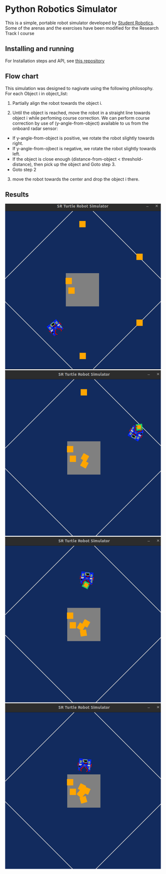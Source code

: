 Python Robotics Simulator
================================

This is a simple, portable robot simulator developed by [Student Robotics](https://studentrobotics.org).
Some of the arenas and the exercises have been modified for the Research Track I course

Installing and running
----------------------

For Installation steps and API, see [this repository](https://github.com/CarmineD8/python_simulator)

Flow chart
----------------------
This simulation was designed to nagivate using the following philosophy. For each Object i in object_list: 

  1. Partially align the robot towards the object i.
  
  2. Until the object is reached, move the robot in a straight line towards object i while perfoming course correction. We can perform course correction by use of (y-angle-from-object) available to us from the onboard radar sensor:
  - If y-angle-from-object is positive, we rotate the robot slightly towards right.
  - If y-angle-from-ojbect is negative, we rotate the robot slightly towards left.
  - If the object is close enough (distance-from-object < threshold-distance), then pick up the object and Goto step 3.
  - Goto step 2
  
  3. move the robot towards the center and drop the object i there.

Results
----------------------
![](https://github.com/mehhdiii/python-simulator/blob/assignment23/results/1.png)
![](https://github.com/mehhdiii/python-simulator/blob/assignment23/results/2.png)
![](https://github.com/mehhdiii/python-simulator/blob/assignment23/results/3.png)
![](https://github.com/mehhdiii/python-simulator/blob/assignment23/results/4.png)
